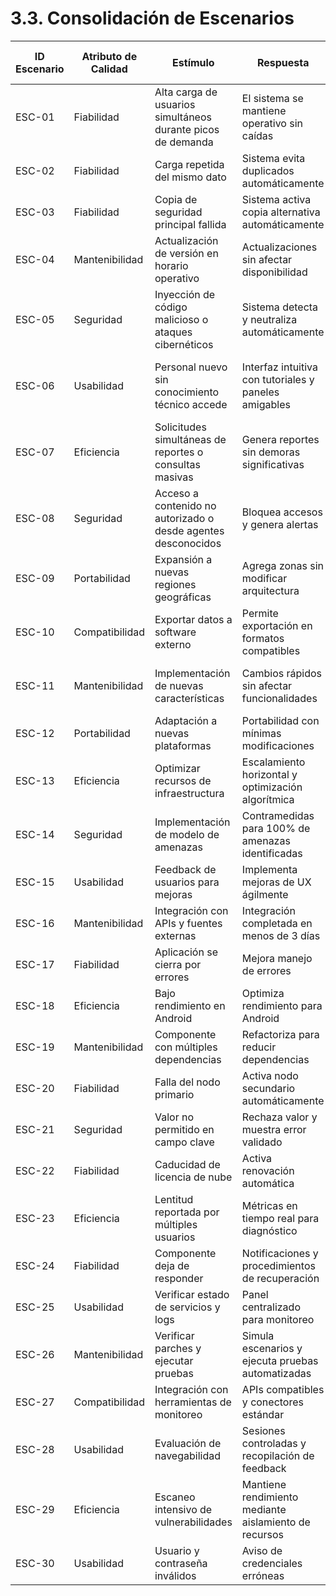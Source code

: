# 3.3. Consolidación de Escenarios

| ID Escenario | Atributo de Calidad | Estímulo                                                      | Respuesta                                             | ID Escenario Preliminar                     | Sustento                         |
| ------------ | ------------------- | ------------------------------------------------------------- | ----------------------------------------------------- | ------------------------------------------- | -------------------------------- |
| ESC-01       | Fiabilidad          | Alta carga de usuarios simultáneos durante picos de demanda   | El sistema se mantiene operativo sin caídas           | ESCP-01, ESCP-06                            | Concurrencia masiva              |
| ESC-02       | Fiabilidad          | Carga repetida del mismo dato                                 | Sistema evita duplicados automáticamente              | ESCP-02                                     | Integridad de datos              |
| ESC-03       | Fiabilidad          | Copia de seguridad principal fallida                          | Sistema activa copia alternativa automáticamente      | ESCP-03                                     | Failover de backups              |
| ESC-04       | Mantenibilidad      | Actualización de versión en horario operativo                 | Actualizaciones sin afectar disponibilidad            | ESCP-04, ESCP-31, ESCP-37                   | Actualizaciones en caliente      |
| ESC-05       | Seguridad           | Inyección de código malicioso o ataques cibernéticos          | Sistema detecta y neutraliza automáticamente          | ESCP-05, ESCP-52, ESCP-53, ESCP-55          | Detección de amenazas            |
| ESC-06       | Usabilidad          | Personal nuevo sin conocimiento técnico accede                | Interfaz intuitiva con tutoriales y paneles amigables | ESCP-07, ESCP-11, ESCP-17, ESCP-28, ESCP-38 | Interfaz intuitiva y consistente |
| ESC-07       | Eficiencia          | Solicitudes simultáneas de reportes o consultas masivas       | Genera reportes sin demoras significativas            | ESCP-08, ESCP-16, ESCP-35, ESCP-36          | Procesamiento de volúmenes       |
| ESC-08       | Seguridad           | Acceso a contenido no autorizado o desde agentes desconocidos | Bloquea accesos y genera alertas                      | ESCP-09, ESCP-15, ESCP-30, ESCP-32          | Validación de acceso             |
| ESC-09       | Portabilidad        | Expansión a nuevas regiones geográficas                       | Agrega zonas sin modificar arquitectura               | ESCP-10                                     | Escalabilidad horizontal         |
| ESC-10       | Compatibilidad      | Exportar datos a software externo                             | Permite exportación en formatos compatibles           | ESCP-14, ESCP 40                            | Transformación de formatos       |
| ESC-11       | Mantenibilidad      | Implementación de nuevas características                      | Cambios rápidos sin afectar funcionalidades           | ESCP-12, ESCP-18, ESCP-22, ESCP-39          | Arquitectura modular             |
| ESC-12       | Portabilidad        | Adaptación a nuevas plataformas                               | Portabilidad con mínimas modificaciones               | ESCP-19                                     | Abstracción de plataforma        |
| ESC-13       | Eficiencia          | Optimizar recursos de infraestructura                         | Escalamiento horizontal y optimización algorítmica    | ESCP-20, ESCP-24                            | Optimización de recursos         |
| ESC-14       | Seguridad           | Implementación de modelo de amenazas                          | Contramedidas para 100% de amenazas identificadas     | ESCP-21                                     | Seguridad integral               |
| ESC-15       | Usabilidad          | Feedback de usuarios para mejoras                             | Implementa mejoras de UX ágilmente                    | ESCP-23                                     | Mejora continua                  |
| ESC-16       | Mantenibilidad      | Integración con APIs y fuentes externas                       | Integración completada en menos de 3 días             | ESCP-25                                     | Integración rápida               |
| ESC-17       | Fiabilidad          | Aplicación se cierra por errores                              | Mejora manejo de errores                              | ESCP-26                                     | Manejo de excepciones            |
| ESC-18       | Eficiencia          | Bajo rendimiento en Android                                   | Optimiza rendimiento para Android                     | ESCP-27                                     | Optimización móvil               |
| ESC-19       | Mantenibilidad      | Componente con múltiples dependencias                         | Refactoriza para reducir dependencias                 | ESCP-30                                     | Desacoplamiento de componentes   |
| ESC-20       | Fiabilidad          | Falla del nodo primario                                       | Activa nodo secundario automáticamente                | ESCP-33                                     | Failover automático              |
| ESC-21       | Seguridad           | Valor no permitido en campo clave                             | Rechaza valor y muestra error validado                | ESCP-34                                     | Validación de entrada            |
| ESC-22       | Fiabilidad          | Caducidad de licencia de nube                                 | Activa renovación automática                          | ESCP-41                                     | Continuidad operacional          |
| ESC-23       | Eficiencia          | Lentitud reportada por múltiples usuarios                     | Métricas en tiempo real para diagnóstico              | ESCP-42                                     | Diagnóstico en vivo              |
| ESC-24       | Fiabilidad          | Componente deja de responder                                  | Notificaciones y procedimientos de recuperación       | ESCP-43, ESCP-48                            | Recuperación automática          |
| ESC-25       | Usabilidad          | Verificar estado de servicios y logs                          | Panel centralizado para monitoreo                     | ESCP-44, ESCP-56                            | Centralización de información    |
| ESC-26       | Mantenibilidad      | Verificar parches y ejecutar pruebas                          | Simula escenarios y ejecuta pruebas automatizadas     | ESCP-45, ESCP-47, ESCP-50, ESCP-57          | Test de nuevas versiones         |
| ESC-27       | Compatibilidad      | Integración con herramientas de monitoreo                     | APIs compatibles y conectores estándar                | ESCP-46, ESCP-51, ESCP-58                   | Integración estandarizada        |
| ESC-28       | Usabilidad          | Evaluación de navegabilidad                                   | Sesiones controladas y recopilación de feedback       | ESCP-49                                     | Validación de UX                 |
| ESC-29       | Eficiencia          | Escaneo intensivo de vulnerabilidades                         | Mantiene rendimiento mediante aislamiento de recursos | ESCP-54                                     | Aislamiento de recursos          |
| ESC-30       | Usabilidad          | Usuario y contraseña inválidos                                | Aviso de credenciales erróneas                        | ESCP-13                                     | Comunicación entre componentes   |